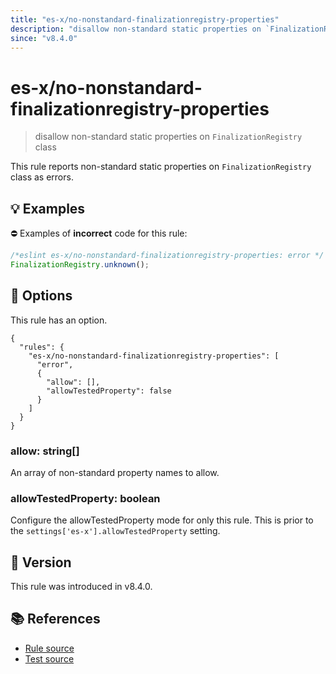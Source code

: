 ```yaml
---
title: "es-x/no-nonstandard-finalizationregistry-properties"
description: "disallow non-standard static properties on `FinalizationRegistry` class"
since: "v8.4.0"
---
```


# es-x/no-nonstandard-finalizationregistry-properties
> disallow non-standard static properties on `FinalizationRegistry` class

This rule reports non-standard static properties on `FinalizationRegistry` class as errors.

## 💡 Examples

⛔ Examples of **incorrect** code for this rule:

<eslint-playground type="bad">

```js
/*eslint es-x/no-nonstandard-finalizationregistry-properties: error */
FinalizationRegistry.unknown();
```

</eslint-playground>

## 🔧 Options

This rule has an option.

```jsonc
{
  "rules": {
    "es-x/no-nonstandard-finalizationregistry-properties": [
      "error",
      {
        "allow": [],
        "allowTestedProperty": false
      }
    ]
  }
}
```

### allow: string[]

An array of non-standard property names to allow.

### allowTestedProperty: boolean

Configure the allowTestedProperty mode for only this rule.
This is prior to the `settings['es-x'].allowTestedProperty` setting.

## 🚀 Version

This rule was introduced in v8.4.0.

## 📚 References

- [Rule source](https://github.com/eslint-community/eslint-plugin-es-x/blob/master/lib/rules/no-nonstandard-finalizationregistry-properties.js)
- [Test source](https://github.com/eslint-community/eslint-plugin-es-x/blob/master/tests/lib/rules/no-nonstandard-finalizationregistry-properties.js)
